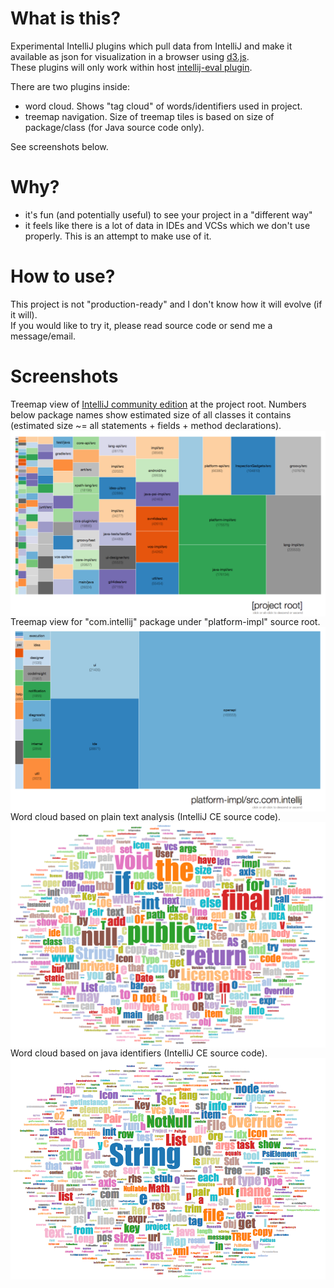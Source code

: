 What is this?
=============

Experimental IntelliJ plugins which pull data from IntelliJ and make it available as json
for visualization in a browser using [d3.js](https://github.com/mbostock/d3).<br/>
These plugins will only work within host [intellij-eval plugin](https://github.com/dkandalov/intellij_eval).

There are two plugins inside:
 - word cloud. Shows "tag cloud" of words/identifiers used in project.
 - treemap navigation. Size of treemap tiles is based on size of package/class (for Java source code only).

See screenshots below.


Why?
====
 - it's fun (and potentially useful) to see your project in a "different way"
 - it feels like there is a lot of data in IDEs and VCSs which we don't use properly. This is an attempt to make use of it.


How to use?
===========
This project is not "production-ready" and I don't know how it will evolve (if it will).<br/>
If you would like to try it, please read source code or send me a message/email.


Screenshots
===========
Treemap view of [IntelliJ community edition](https://github.com/JetBrains/intellij-community) at the project root.
Numbers below package names show estimated size of all classes it contains (estimated size ~= all statements + fields + method declarations).
<img src="https://github.com/dkandalov/d3_in_intellij/blob/master/screenshots/intellij-treemap.png?raw=true" alt="auto-revert screenshot" title="auto-revert screenshot" align="left" />

Treemap view for "com.intellij" package under "platform-impl" source root.
<img src="https://github.com/dkandalov/d3_in_intellij/blob/master/screenshots/intellij-treemap2.png?raw=true" alt="auto-revert screenshot" title="auto-revert screenshot" align="left" />

<br/><br/>
Word cloud based on plain text analysis (IntelliJ CE source code).
<img src="https://github.com/dkandalov/d3_in_intellij/blob/master/screenshots/intellij-wordcloud.png?raw=true" alt="auto-revert screenshot" title="auto-revert screenshot" align="left" />

<br/><br/>
Word cloud based on java identifiers (IntelliJ CE source code).
<img src="https://github.com/dkandalov/d3_in_intellij/blob/master/screenshots/intellij-identifier-cloud.png?raw=true" alt="auto-revert screenshot" title="auto-revert screenshot" align="left" />

